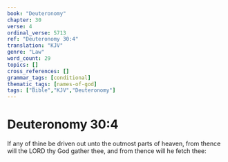 ```yaml
---
book: "Deuteronomy"
chapter: 30
verse: 4
ordinal_verse: 5713
ref: "Deuteronomy 30:4"
translation: "KJV"
genre: "Law"
word_count: 29
topics: []
cross_references: []
grammar_tags: [conditional]
thematic_tags: [names-of-god]
tags: ["Bible","KJV","Deuteronomy"]
---
```


# Deuteronomy 30:4

If any of thine be driven out unto the outmost parts of heaven, from thence will the LORD thy God gather thee, and from thence will he fetch thee:

